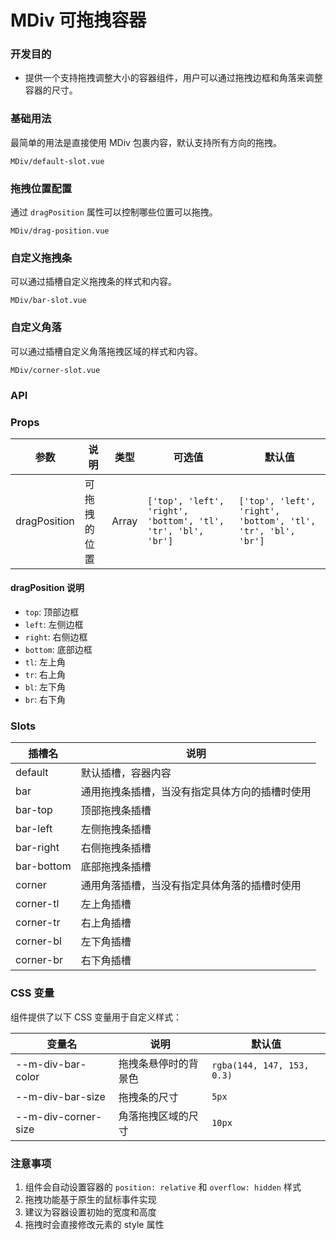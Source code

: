 # MDiv 可拖拽容器

### 开发目的

- 提供一个支持拖拽调整大小的容器组件，用户可以通过拖拽边框和角落来调整容器的尺寸。

### 基础用法

最简单的用法是直接使用 MDiv 包裹内容，默认支持所有方向的拖拽。

```demo
MDiv/default-slot.vue
```

### 拖拽位置配置

通过 `dragPosition` 属性可以控制哪些位置可以拖拽。

```demo
MDiv/drag-position.vue
```

### 自定义拖拽条

可以通过插槽自定义拖拽条的样式和内容。

```demo
MDiv/bar-slot.vue
```

### 自定义角落

可以通过插槽自定义角落拖拽区域的样式和内容。

```demo
MDiv/corner-slot.vue
```

### API

### Props

| 参数         | 说明         | 类型  | 可选值                                                       | 默认值                                                       |
| ------------ | ------------ | ----- | ------------------------------------------------------------ | ------------------------------------------------------------ |
| dragPosition | 可拖拽的位置 | Array | `['top', 'left', 'right', 'bottom', 'tl', 'tr', 'bl', 'br']` | `['top', 'left', 'right', 'bottom', 'tl', 'tr', 'bl', 'br']` |

#### dragPosition 说明

- `top`: 顶部边框
- `left`: 左侧边框
- `right`: 右侧边框
- `bottom`: 底部边框
- `tl`: 左上角
- `tr`: 右上角
- `bl`: 左下角
- `br`: 右下角

### Slots

| 插槽名     | 说明                                           |
| ---------- | ---------------------------------------------- |
| default    | 默认插槽，容器内容                             |
| bar        | 通用拖拽条插槽，当没有指定具体方向的插槽时使用 |
| bar-top    | 顶部拖拽条插槽                                 |
| bar-left   | 左侧拖拽条插槽                                 |
| bar-right  | 右侧拖拽条插槽                                 |
| bar-bottom | 底部拖拽条插槽                                 |
| corner     | 通用角落插槽，当没有指定具体角落的插槽时使用   |
| corner-tl  | 左上角插槽                                     |
| corner-tr  | 右上角插槽                                     |
| corner-bl  | 左下角插槽                                     |
| corner-br  | 右下角插槽                                     |

### CSS 变量

组件提供了以下 CSS 变量用于自定义样式：

| 变量名                 | 说明                 | 默认值                     |
| ---------------------- | -------------------- | -------------------------- |
| --m-div-bar-color   | 拖拽条悬停时的背景色 | `rgba(144, 147, 153, 0.3)` |
| --m-div-bar-size    | 拖拽条的尺寸         | `5px`                      |
| --m-div-corner-size | 角落拖拽区域的尺寸   | `10px`                     |

### 注意事项

1. 组件会自动设置容器的 `position: relative` 和 `overflow: hidden` 样式
2. 拖拽功能基于原生的鼠标事件实现
3. 建议为容器设置初始的宽度和高度
4. 拖拽时会直接修改元素的 style 属性
